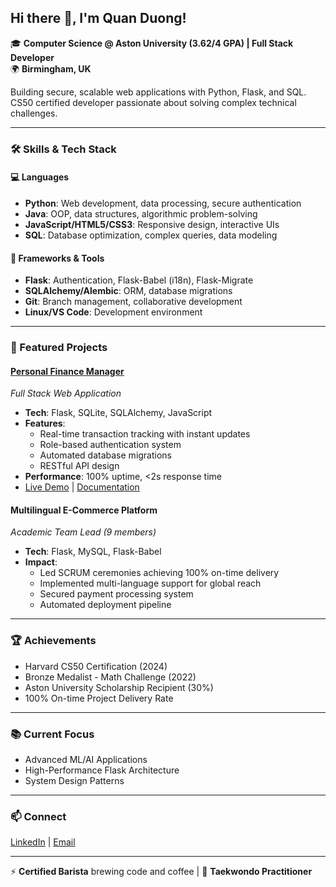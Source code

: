 ## Hi there 👋, I'm Quan Duong!
🎓 **Computer Science @ Aston University (3.62/4 GPA) | Full Stack Developer**  
🌍 **Birmingham, UK**  

Building secure, scalable web applications with Python, Flask, and SQL. CS50 certified developer passionate about solving complex technical challenges.

---
### 🛠️ Skills & Tech Stack
#### **💻 Languages**  
- **Python**: Web development, data processing, secure authentication
- **Java**: OOP, data structures, algorithmic problem-solving
- **JavaScript/HTML5/CSS3**: Responsive design, interactive UIs
- **SQL**: Database optimization, complex queries, data modeling

#### **🚀 Frameworks & Tools**  
- **Flask**: Authentication, Flask-Babel (i18n), Flask-Migrate
- **SQLAlchemy/Alembic**: ORM, database migrations
- **Git**: Branch management, collaborative development
- **Linux/VS Code**: Development environment

---
### 🌟 Featured Projects
#### **[Personal Finance Manager](https://github.com/Quanthenewbiecoder/Personal-finance-manager)**
*Full Stack Web Application*
- **Tech**: Flask, SQLite, SQLAlchemy, JavaScript
- **Features**: 
  - Real-time transaction tracking with instant updates
  - Role-based authentication system
  - Automated database migrations
  - RESTful API design
- **Performance**: 100% uptime, <2s response time
- [Live Demo](your-demo-link) | [Documentation](your-docs-link)

#### **Multilingual E-Commerce Platform**
*Academic Team Lead (9 members)*
- **Tech**: Flask, MySQL, Flask-Babel
- **Impact**: 
  - Led SCRUM ceremonies achieving 100% on-time delivery
  - Implemented multi-language support for global reach
  - Secured payment processing system
  - Automated deployment pipeline

---
### 🏆 Achievements
- Harvard CS50 Certification (2024)
- Bronze Medalist - Math Challenge (2022)
- Aston University Scholarship Recipient (30%)
- 100% On-time Project Delivery Rate

---
### 📚 Current Focus
- Advanced ML/AI Applications
- High-Performance Flask Architecture
- System Design Patterns

---
### 📫 Connect
[LinkedIn](https://linkedin.com/in/duong-anh-quan-bb4b3b1a4) | 
[Email](mailto:quan.duong4work@gmail.com)

---
⚡ **Certified Barista** brewing code and coffee | 🥋 **Taekwondo Practitioner**
